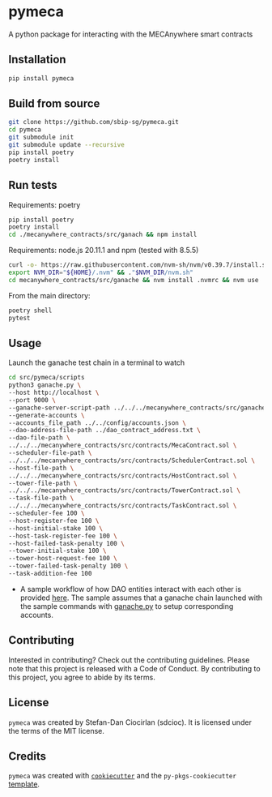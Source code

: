 # pymeca

A python package for interacting with the MECAnywhere smart contracts

## Installation

```bash
pip install pymeca
```

## Build from source

```bash
git clone https://github.com/sbip-sg/pymeca.git
cd pymeca
git submodule init
git submodule update --recursive
pip install poetry
poetry install
```

## Run tests

Requirements: poetry
```bash
pip install poetry
poetry install
cd ./mecanywhere_contracts/src/ganach && npm install
```

Requirements: node.js 20.11.1 and npm (tested with 8.5.5)
```bash
curl -o- https://raw.githubusercontent.com/nvm-sh/nvm/v0.39.7/install.sh | bash
export NVM_DIR="${HOME}/.nvm" && ."$NVM_DIR/nvm.sh"
cd mecanywhere_contracts/src/ganache && nvm install .nvmrc && nvm use .nvmrc && nvm install-latest-npm && npm install
```

From the main directory:
```bash
poetry shell
pytest
```


## Usage


Launch the ganache test chain in a terminal to watch

```bash
cd src/pymeca/scripts
python3 ganache.py \
--host http://localhost \
--port 9000 \
--ganache-server-script-path ../../../mecanywhere_contracts/src/ganache/index.js \
--generate-accounts \
--accounts_file_path ../../config/accounts.json \
--dao-address-file-path ../dao_contract_address.txt \
--dao-file-path \
../../../mecanywhere_contracts/src/contracts/MecaContract.sol \
--scheduler-file-path \
../../../mecanywhere_contracts/src/contracts/SchedulerContract.sol \
--host-file-path \
../../../mecanywhere_contracts/src/contracts/HostContract.sol \
--tower-file-path \
../../../mecanywhere_contracts/src/contracts/TowerContract.sol \
--task-file-path \
../../../mecanywhere_contracts/src/contracts/TaskContract.sol \
--scheduler-fee 100 \
--host-register-fee 100 \
--host-initial-stake 100 \
--host-task-register-fee 100 \
--host-failed-task-penalty 100 \
--tower-initial-stake 100 \
--tower-host-request-fee 100 \
--tower-failed-task-penalty 100 \
--task-addition-fee 100
```

- A sample workflow of how DAO entities interact with each other is provided [here](./sample/sample.py). The sample assumes that a ganache chain launched with the sample commands with [ganache.py](./src/pymeca/scripts/ganache.py) to setup corresponding accounts.

## Contributing

Interested in contributing? Check out the contributing guidelines. Please note that this project is released with a Code of Conduct. By contributing to this project, you agree to abide by its terms.

## License

`pymeca` was created by Stefan-Dan Ciocirlan (sdcioc). It is licensed under the terms of the MIT license.

## Credits

`pymeca` was created with [`cookiecutter`](https://cookiecutter.readthedocs.io/en/latest/) and the `py-pkgs-cookiecutter` [template](https://github.com/py-pkgs/py-pkgs-cookiecutter).
